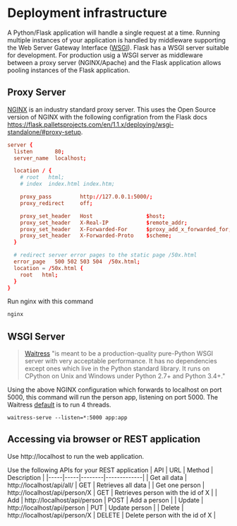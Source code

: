 # Deployment infrastructure
A Python/Flask application will handle a single request at a time. Running multiple instances of your application is handled by middleware supporting the Web Server Gateway Interface ([WSGI](https://wikipedia.org/wiki/Web_Server_Gateway_Interface)). Flask has a WSGI server suitable for development. For production usig a WSGI server as middleware between a proxy server (NGINX/Apache) and the Flask application allows pooling instances of the Flask application.

## Proxy Server
[NGINX](https://nginx.com/) is an industry standard proxy server. This uses the Open Source version of NGINX with the following configration from the Flask docs https://flask.palletsprojects.com/en/1.1.x/deploying/wsgi-standalone/#proxy-setup.
```conf
server {
  listen       80;
  server_name  localhost;

  location / {
    # root   html;
    # index  index.html index.htm;

    proxy_pass         http://127.0.0.1:5000/;
    proxy_redirect     off;

    proxy_set_header   Host                 $host;
    proxy_set_header   X-Real-IP            $remote_addr;
    proxy_set_header   X-Forwarded-For      $proxy_add_x_forwarded_for;
    proxy_set_header   X-Forwarded-Proto    $scheme;
  }

  # redirect server error pages to the static page /50x.html
  error_page   500 502 503 504  /50x.html;
  location = /50x.html {
    root   html;
  }
}

```
Run nginx with this command
```bash
nginx
```

## WSGI Server
>[Waitress](https://docs.pylonsproject.org/projects/waitress/) "is meant to be a production-quality pure-Python WSGI server with very acceptable performance. It has no dependencies except ones which live in the Python standard library. It runs on CPython on Unix and Windows under Python 2.7+ and Python 3.4+."

Using the above NGINX configuration which forwards to localhost on port 5000, this command will run the
person app, listening on port 5000. The Waitress [default](https://docs.pylonsproject.org/projects/waitress/en/stable/runner.html#runner) is to run 4 threads.
```
waitress-serve --listen=*:5000 app:app
```

## Accessing via browser or REST application
Use http://localhost to run the web application.

Use the following APIs for your REST application
| API | URL | Method | Description |
|-----|-----|--------|-------------|
| Get all data   | http://localhost/api/all/      | GET    | Retrieves all data |
| Get one person | http://localhost/api/person/X | GET    | Retrieves person with the id of X |
| Add            | http://localhost/api/person   | POST   | Add a person |
| Update         | http://localhost/api/person   | PUT    | Update person |
| Delete         | http://localhost/api/person/X | DELETE | Delete person with the id of X |

